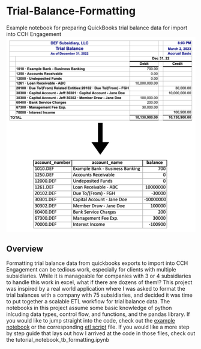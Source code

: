 # Trial-Balance-Formatting
Example notebook for preparing QuickBooks trial balance data for import into CCH Engagement
![](images/tb_transform.png)

## Overview
Formatting trial balance data from quickbooks exports to import into CCH Engagement can be tedious work, especially for clients with multiple subsidiaries. While it is manageable for companies with 3 or 4 subsidiaries to handle this work in excel, what if there are dozens of them!? This project was inspired by a real world application where I was asked to format the trial balances with a company with 75 subsidiaries, and decided it was time to put together a scalable ETL workflow for trial balance data. The notebooks in this project assume some basic knowledge of python inlcuding data types, control flow, and functions, and the pandas library. If you would like to jump straight into the code, check out the [example notebook](tb_formatting_example.ipynb) or the corresponding [etl script](tb_formatting_etl.py) file. If you would like a more step by step guide that lays out how I arrived at the code in those files, check out the tutorial_notebook_tb_formatting.ipynb
